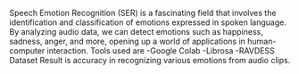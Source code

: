 Speech Emotion Recognition (SER) is a fascinating field that involves the identification and classification of emotions expressed in spoken language. By analyzing audio data, we can detect emotions such as happiness, sadness, anger, and more, opening up a world of applications in human-computer interaction.
Tools used are
  -Google Colab
  -Librosa
  -RAVDESS Dataset
 Result is accuracy in recognizing various emotions from audio clips.   
